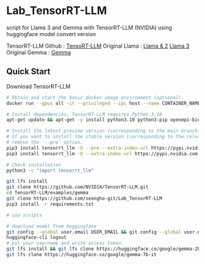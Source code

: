 # Lab_TensorRT-LLM
script for Llama 3 and Gemma with TensorRT-LLM (NVIDIA)
using huggingface model convert version

TensorRT-LLM Github : [TensoRT-LLM](https://github.com/NVIDIA/TensorRT-LLM)
Original Llama      : [Llama & 2](https://github.com/meta-llama/llama)
                      [Llama 3  ](https://github.com/meta-llama/llama3)
Original Gemma      : [Gemma    ](https://github.com/google-deepmind/gemma)

## Quick Start
Download TensorRT-LLM
```bash
# Obtain and start the basic docker image environment (optional).
docker run --gpus all -it --privileged --ipc host --name CONTAINER_NAME -v /workspace nvidia/cuda:12.1.0-devel-ubuntu22.04

# Install dependencies, TensorRT-LLM requires Python 3.10
apt-get update && apt-get -y install python3.10 python3-pip openmpi-bin libopenmpi-dev git git-lfs vi wget

# Install the latest preview version (corresponding to the main branch) of TensorRT-LLM.
# If you want to install the stable version (corresponding to the release branch), please
# remove the `--pre` option.
pip3 install tensorrt_llm -U --pre --extra-index-url https://pypi.nvidia.com
pip3 install tensorrt_llm -U --extra-index-url https://pypi.nvidia.com

# Check installation
python3 -c "import tensorrt_llm"

git lfs install
git clone https://github.com/NVIDIA/TensorRT-LLM.git
cd TensorRT-LLM/examples/gemma
git clone https://github.com/seongho-git/Lab_TensorRT-LLM
pip3 install -r requirements.txt

# use scripts

# download model from huggingface
git config --global user.email USER_EMAIL && git config --global user.name USER_NAME
huggingface-cli logout
# put your username and write access token
git lfs install && git lfs clone https://huggingface.co/google/gemma-2b-it
git lfs clone https://huggingface.co/google/gemma-7b-it 
```